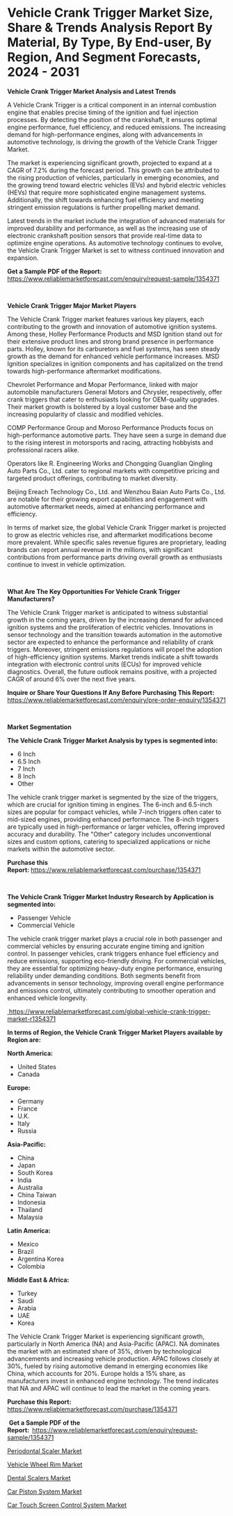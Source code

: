<p><h1>Vehicle Crank Trigger Market Size, Share & Trends Analysis Report By Material, By Type, By End-user, By Region, And Segment Forecasts, 2024 - 2031</h1></p><p><strong>Vehicle Crank Trigger Market Analysis and Latest Trends</strong></p>
<p><p>A Vehicle Crank Trigger is a critical component in an internal combustion engine that enables precise timing of the ignition and fuel injection processes. By detecting the position of the crankshaft, it ensures optimal engine performance, fuel efficiency, and reduced emissions. The increasing demand for high-performance engines, along with advancements in automotive technology, is driving the growth of the Vehicle Crank Trigger Market.</p><p>The market is experiencing significant growth, projected to expand at a CAGR of 7.2% during the forecast period. This growth can be attributed to the rising production of vehicles, particularly in emerging economies, and the growing trend toward electric vehicles (EVs) and hybrid electric vehicles (HEVs) that require more sophisticated engine management systems. Additionally, the shift towards enhancing fuel efficiency and meeting stringent emission regulations is further propelling market demand.</p><p>Latest trends in the market include the integration of advanced materials for improved durability and performance, as well as the increasing use of electronic crankshaft position sensors that provide real-time data to optimize engine operations. As automotive technology continues to evolve, the Vehicle Crank Trigger Market is set to witness continued innovation and expansion.</p></p>
<p><strong>Get a Sample PDF of the Report:&nbsp;</strong> <a href="https://www.reliablemarketforecast.com/enquiry/request-sample/1354371?utm_campaign=1108&utm_medium=2&utm_source=Github&utm_content=ia&utm_term=04112024&utm_id=vehicle-crank-trigger">https://www.reliablemarketforecast.com/enquiry/request-sample/1354371</a></p>
<p>&nbsp;</p>
<p><strong>Vehicle Crank Trigger Major Market Players</strong></p>
<p><p>The Vehicle Crank Trigger market features various key players, each contributing to the growth and innovation of automotive ignition systems. Among these, Holley Performance Products and MSD Ignition stand out for their extensive product lines and strong brand presence in performance parts. Holley, known for its carburetors and fuel systems, has seen steady growth as the demand for enhanced vehicle performance increases. MSD Ignition specializes in ignition components and has capitalized on the trend towards high-performance aftermarket modifications.</p><p>Chevrolet Performance and Mopar Performance, linked with major automobile manufacturers General Motors and Chrysler, respectively, offer crank triggers that cater to enthusiasts looking for OEM-quality upgrades. Their market growth is bolstered by a loyal customer base and the increasing popularity of classic and modified vehicles.</p><p>COMP Performance Group and Moroso Performance Products focus on high-performance automotive parts. They have seen a surge in demand due to the rising interest in motorsports and racing, attracting hobbyists and professional racers alike. </p><p>Operators like R. Engineering Works and Chongqing Guanglian Qingling Auto Parts Co., Ltd. cater to regional markets with competitive pricing and targeted product offerings, contributing to market diversity. </p><p>Beijing Ereach Technology Co., Ltd. and Wenzhou Baian Auto Parts Co., Ltd. are notable for their growing export capabilities and engagement with automotive aftermarket needs, aimed at enhancing performance and efficiency.</p><p>In terms of market size, the global Vehicle Crank Trigger market is projected to grow as electric vehicles rise, and aftermarket modifications become more prevalent. While specific sales revenue figures are proprietary, leading brands can report annual revenue in the millions, with significant contributions from performance parts driving overall growth as enthusiasts continue to invest in vehicle optimization.</p></p>
<p>&nbsp;</p>
<p><strong>What Are The Key Opportunities For Vehicle Crank Trigger Manufacturers?</strong></p>
<p><p>The Vehicle Crank Trigger market is anticipated to witness substantial growth in the coming years, driven by the increasing demand for advanced ignition systems and the proliferation of electric vehicles. Innovations in sensor technology and the transition towards automation in the automotive sector are expected to enhance the performance and reliability of crank triggers. Moreover, stringent emissions regulations will propel the adoption of high-efficiency ignition systems. Market trends indicate a shift towards integration with electronic control units (ECUs) for improved vehicle diagnostics. Overall, the future outlook remains positive, with a projected CAGR of around 6% over the next five years.</p></p>
<p><strong>Inquire or Share Your Questions If Any Before Purchasing This Report:</strong> <a href="https://www.reliablemarketforecast.com/enquiry/pre-order-enquiry/1354371?utm_campaign=1108&utm_medium=2&utm_source=Github&utm_content=ia&utm_term=04112024&utm_id=vehicle-crank-trigger">https://www.reliablemarketforecast.com/enquiry/pre-order-enquiry/1354371</a></p>
<p>&nbsp;</p>
<p><strong>Market Segmentation</strong></p>
<p><strong>The Vehicle Crank Trigger Market Analysis by types is segmented into:</strong></p>
<p><ul><li>6 Inch</li><li>6.5 Inch</li><li>7 Inch</li><li>8 Inch</li><li>Other</li></ul></p>
<p><p>The vehicle crank trigger market is segmented by the size of the triggers, which are crucial for ignition timing in engines. The 6-inch and 6.5-inch sizes are popular for compact vehicles, while 7-inch triggers often cater to mid-sized engines, providing enhanced performance. The 8-inch triggers are typically used in high-performance or larger vehicles, offering improved accuracy and durability. The "Other" category includes unconventional sizes and custom options, catering to specialized applications or niche markets within the automotive sector.</p></p>
<p><strong>Purchase this Report:&nbsp;</strong><a href="https://www.reliablemarketforecast.com/purchase/1354371?utm_campaign=1108&utm_medium=2&utm_source=Github&utm_content=ia&utm_term=04112024&utm_id=vehicle-crank-trigger">https://www.reliablemarketforecast.com/purchase/1354371</a></p>
<p>&nbsp;</p>
<p><strong>The Vehicle Crank Trigger Market Industry Research by Application is segmented into:</strong></p>
<p><ul><li>Passenger Vehicle</li><li>Commercial Vehicle</li></ul></p>
<p><p>The vehicle crank trigger market plays a crucial role in both passenger and commercial vehicles by ensuring accurate engine timing and ignition control. In passenger vehicles, crank triggers enhance fuel efficiency and reduce emissions, supporting eco-friendly driving. For commercial vehicles, they are essential for optimizing heavy-duty engine performance, ensuring reliability under demanding conditions. Both segments benefit from advancements in sensor technology, improving overall engine performance and emissions control, ultimately contributing to smoother operation and enhanced vehicle longevity.</p></p>
<p><a href="https://www.reliablemarketforecast.com/global-vehicle-crank-trigger-market-r1354371?utm_campaign=1108&utm_medium=2&utm_source=Github&utm_content=ia&utm_term=04112024&utm_id=vehicle-crank-trigger">&nbsp;https://www.reliablemarketforecast.com/global-vehicle-crank-trigger-market-r1354371</a></p>
<p><strong>In terms of Region, the Vehicle Crank Trigger Market Players available by Region are:</strong></p>
<p>
    <p> <strong> North America: </strong>
        <ul>
            <li>United States</li>
            <li>Canada</li>
        </ul>
        </p> 
    <p> <strong> Europe: </strong>
        <ul>
            <li>Germany</li>
            <li>France</li>
            <li>U.K.</li>
            <li>Italy</li>
            <li>Russia</li>
        </ul>
        </p> 
    <p> <strong> Asia-Pacific: </strong>
        <ul>
            <li>China</li>
            <li>Japan</li>
            <li>South Korea</li>
            <li>India</li>
            <li>Australia</li>
            <li>China Taiwan</li>
            <li>Indonesia</li>
            <li>Thailand</li>
            <li>Malaysia</li>
        </ul>
        </p> 
    <p> <strong> Latin America: </strong>
        <ul>
            <li>Mexico</li>
            <li>Brazil</li>
            <li>Argentina Korea</li>
            <li>Colombia</li>
        </ul>
        </p> 
    <p> <strong> Middle East & Africa: </strong>
        <ul>
            <li>Turkey</li>
            <li>Saudi</li>
            <li>Arabia</li>
            <li>UAE</li>
            <li>Korea</li>
        </ul>
    </p>
    </p>
<p><p>The Vehicle Crank Trigger Market is experiencing significant growth, particularly in North America (NA) and Asia-Pacific (APAC). NA dominates the market with an estimated share of 35%, driven by technological advancements and increasing vehicle production. APAC follows closely at 30%, fueled by rising automotive demand in emerging economies like China, which accounts for 20%. Europe holds a 15% share, as manufacturers invest in enhanced engine technology. The trend indicates that NA and APAC will continue to lead the market in the coming years.</p></p>
<p><strong>Purchase this Report: </strong><a href="https://www.reliablemarketforecast.com/purchase/1354371?utm_campaign=1108&utm_medium=2&utm_source=Github&utm_content=ia&utm_term=04112024&utm_id=vehicle-crank-trigger">https://www.reliablemarketforecast.com/purchase/1354371</a></p>
<p>&nbsp;<strong>Get a Sample PDF of the Report:&nbsp;&nbsp;</strong><a href="https://www.reliablemarketforecast.com/enquiry/request-sample/1354371?utm_campaign=1108&utm_medium=2&utm_source=Github&utm_content=ia&utm_term=04112024&utm_id=vehicle-crank-trigger">https://www.reliablemarketforecast.com/enquiry/request-sample/1354371</a></p>
<p><strong></strong></p>
<p><p><a href="https://issuu.com/reportprime-2/docs/periodontal-scaler-market-size-2030_b9f93da1b8ada0?utm_campaign=1108&utm_medium=2&utm_source=Github&utm_content=ia&utm_term=04112024&utm_id=vehicle-crank-trigger">Periodontal Scaler Market</a></p><p><a href="https://github.com/habinadmshaulz/Market-Research-Report-List-1/blob/main/vehicle-wheel-rim-market.md?utm_campaign=1108&utm_medium=2&utm_source=Github&utm_content=ia&utm_term=04112024&utm_id=vehicle-crank-trigger">Vehicle Wheel Rim Market</a></p><p><a href="https://issuu.com/reportprime-2/docs/dental-scalers-market-size-2030.ppt_3cc2ef57ec6d98?utm_campaign=1108&utm_medium=2&utm_source=Github&utm_content=ia&utm_term=04112024&utm_id=vehicle-crank-trigger">Dental Scalers Market</a></p><p><a href="https://github.com/radmanjxendrisczn/Market-Research-Report-List-1/blob/main/car-piston-system-market.md?utm_campaign=1108&utm_medium=2&utm_source=Github&utm_content=ia&utm_term=04112024&utm_id=vehicle-crank-trigger">Car Piston System Market</a></p><p><a href="https://github.com/markita8qfi/Market-Research-Report-List-1/blob/main/car-touch-screen-control-system-market.md?utm_campaign=1108&utm_medium=2&utm_source=Github&utm_content=ia&utm_term=04112024&utm_id=vehicle-crank-trigger">Car Touch Screen Control System Market</a></p></p>